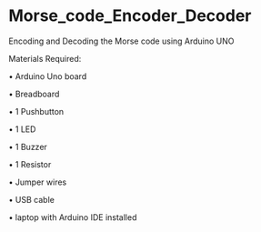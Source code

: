 # Morse_code_Encoder_Decoder
Encoding and Decoding the Morse code using Arduino UNO

Materials Required:

•	Arduino Uno board

•	Breadboard

•	1 Pushbutton

•	1 LED

•	1 Buzzer

•	1 Resistor

•	Jumper wires

•	USB cable

•	laptop with Arduino IDE installed

